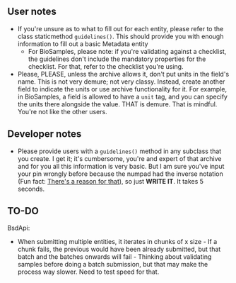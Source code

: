 ## User notes
- If you're unsure as to what to fill out for each entity, please refer to the class staticmethod `guidelines()`. This
should provide you with enough information to fill out a basic Metadata entity
  - For BioSamples, please note: if you're validating against a checklist, the guidelines don't include the mandatory
  properties for the checklist. For that, refer to the checklist you're using.
- Please, PLEASE, unless the archive allows it, don't put units in the field's name. This is not very demure; not very
classy. Instead, create another field to indicate the units or use archive functionality for it. For example, in
BioSamples, a field is allowed to have a `unit` tag, and you can specify the units there alongside the value. THAT is
demure. That is mindful. You're not like the other users.

## Developer notes
- Please provide users with a `guidelines()` method in any subclass that you create. I get it; it's cumbersome, you're 
and expert of that archive and for you all this information is very basic. But I am sure you've input your pin wrongly
before because the numpad had the inverse notation (Fun fact: [There's a reason for that](https://ux.stackexchange.com/questions/16666/why-do-numpads-on-keyboards-and-phones-have-reversed-layouts)),
so just **WRITE IT**. It takes 5 seconds.

## TO-DO

BsdApi:
- When submitting multiple entities, it iterates in chunks of x size - If a chunk fails, the previous would have been
  already submitted, but that batch and the batches onwards will fail - Thinking about validating samples before doing
  a batch submission, but that may make the process way slower. Need to test speed for that.
